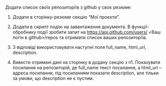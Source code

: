 Додати список своїх репозиторіїв з github у своє резюме:

1. Додати в сторінку-резюме секцію “Мої проєкти”.

2. Додати в скрипт подію на завантаження документа. В функції-обробнику події зробити запит на https://api.github.com/users/ <Ваш логін в github>/repos та отримати список ваших репозиторіїв.

3. З відповіді використовувати наступні поля full_name, html_url, description.

4. Вивести отримані дані на сторінку в додану секцію з п1. Показувати посилання на репозиторій, де full_name текст посилання, а html_url – адреса посилання, під посиланням показати description, але тільки за умови, що description не є пустим.
